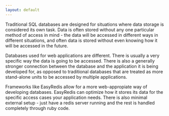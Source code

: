 ```yaml
---
layout: default
---
```

Traditional SQL databases are designed for situations where data storage is considered its own task. Data is often stored without any one particular method of access in mind - the data will be accessed in different ways in different situations, and often data is stored without even knowing how it will be accessed in the future.

Databases used for web applications are different. There is usually a very specific way the data is going to be accessed. There is also a generally stronger connection between the database and the application it is being developed for, as opposed to traditional databases that are treated as more stand-alone units to be accessed by multiple applications.

Frameworks like EasyRedis allow for a more web-appropiate way of developing databases. EasyRedis can optimize how it stores its data for the specific access cases your application needs. There is also minimal external setup - just have a redis server running and the rest is handled completely through ruby code.
